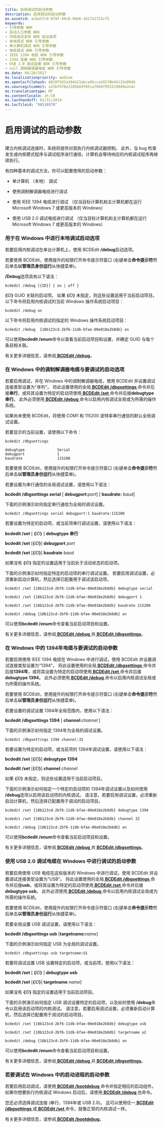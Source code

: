 ```yaml
---
title: 启用调试的启动参数
description: 启用调试的启动参数
ms.assetid: acbe2fcd-6f8f-49c8-9de6-1617a1723cf5
keywords:
- 引导参数 WDK
- 启动入口参数 WDK
- 内核调试支持 WDK 启动选项
- 本地调试 WDK 引导参数
- 单计算机调试 WDK 引导参数
- 电缆调试 WDK 引导参数
- IEEE 1394 电缆 WDK 引导参数
- 1394 连接 WDK 引导参数
- USB 2.0 调试连接 WDK 引导参数
- null 调制解调器电缆 WDK 引导参数
ms.date: 04/20/2017
ms.localizationpriority: medium
ms.openlocfilehash: 6820f583a304421abca95cca26570bd4133e09db
ms.sourcegitcommit: a33b7978e22d5bb9f65ca7056f955319049a2e4c
ms.translationtype: MT
ms.contentlocale: zh-CN
ms.lasthandoff: 01/31/2019
ms.locfileid: "56519579"
---
```

# <a name="boot-parameters-to-enable-debugging"></a>启用调试的启动参数


## <span id="ddk_boot_parameters_to_enable_debugging_tools"></span><span id="DDK_BOOT_PARAMETERS_TO_ENABLE_DEBUGGING_TOOLS"></span>


建立内核调试连接时，系统将提供对其执行内核调试器控制。 此外，当 bug 检查发生或内核模式程序与调试程序进行通信，计算机会等待响应的内核调试程序再继续执行。

有四种基本的调试方法，你可以配置使用的启动参数：

-   单计算机 （本地） 调试

-   使用调制解调器电缆进行调试

-   使用 IEEE 1394 电缆进行调试 （仅当目标计算机和主计算机都在运行 Microsoft Windows 7 或更高版本的 Windows）

-   使用 USB 2.0 调试电缆进行调试 （仅当目标计算机和主计算机都在运行 Microsoft Windows 7 或更高版本的 Windows）

### <a name="span-idbootoptionforlocaldebugginginwindowsvistaandlaterspanspan-idbootoptionforlocaldebugginginwindowsvistaandlaterspanboot-option-for-local-debugging-in-windows"></a><span id="boot_option_for_local_debugging_in_windows_vista_and_later"></span><span id="BOOT_OPTION_FOR_LOCAL_DEBUGGING_IN_WINDOWS_VISTA_AND_LATER"></span>用于在 Windows 中进行本地调试启动选项

若要启用内核调试在单台计算机上，使用 BCDEdit **/debug**启动选项。

若要使用 BCDEdit，使用提升的权限打开命令提示符窗口 (右键单击**命令提示符**然后单击**以管理员身份运行**从快捷菜单)。

**/Debug**选项具有以下语法：

```
bcdedit /debug [{ID}] { on | off }
```

**{**<em>ID</em>**}** GUID 关联的启动项。 如果 **{**<em>ID</em>**}** 未指定，则这些设置适用于当前启动项目。 以下命令将启用内核调试的当前 Windows 操作系统启动项目：

```
bcdedit /debug on
```

以下命令将启用内核调试的指定的 Windows 操作系统启动项目：

```
bcdedit /debug  {18b123cd-2bf6-11db-bfae-00e018e2b8db} on
```

可以使用**bcdedit /enum**命令以查看当前启动项目和设置，并确定 GUID 与每个条目相关联。

有关更多详细信息，请参阅[ **BCDEdit /debug**](https://msdn.microsoft.com/library/windows/hardware/ff542191)。

### <a name="span-idbootoptionstodebugwithanullmodemcableinwindowsvistaandlatspanspan-idbootoptionstodebugwithanullmodemcableinwindowsvistaandlatspanboot-options-to-debug-with-a-null-modem-cable-in-windows"></a><span id="boot_options_to_debug_with_a_null_modem_cable_in_windows_vista_and_lat"></span><span id="BOOT_OPTIONS_TO_DEBUG_WITH_A_NULL_MODEM_CABLE_IN_WINDOWS_VISTA_AND_LAT"></span>在 Windows 中的调制解调器电缆与要调试的启动选项

若要启用调试，并在 Windows 中的调制解调器电缆，使用 BCDEdit 并设置调试连接类型设置为"序列"。 将此设置使用的全局[ **BCDEdit /dbgsettings** ](https://msdn.microsoft.com/library/windows/hardware/ff542187)命令并后接**串行**，或将其设置为特定的启动项使用[ **BCDEdit /set** ](https://msdn.microsoft.com/library/windows/hardware/ff542202)命令并后接**debugtype 串行**。 此外必须使用[ **BCDEdit /debug** ](https://msdn.microsoft.com/library/windows/hardware/ff542191)命令以启用内核调试全局或为所需的操作系统。

如果尚未使用 BCDEdit，将使用 COM1 和 115200 波特率串行通信的默认全局调试设置。

若要显示的当前设置，请使用以下命令：

```
bcdedit /dbgsettings

debugtype               Serial
debugport               1
baudrate                115200
```

若要使用 BCDEdit，使用提升的权限打开命令提示符窗口 (右键单击**命令提示符**然后单击**以管理员身份运行**从快捷菜单)。

若要设置为串行通信的全局调试设置，请使用以下语法：

**bcdedit /dbgsettings serial** \[ **debugport:**<em>port</em>\] \[ **baudrate:** *baud*\]

下面的示例演示如何指定串行通信为全局的调试设置。

```
bcdedit /dbgsettings serial debugport:1 baudrate:115200
```

若要设置为特定的启动项，或当前项串行调试设置，请使用以下语法：

**bcdedit /set** \[ **{**<em>ID</em>**}** \] **debugtype 串行**

**bcdedit /set** \[**{**<em>ID</em>**}**\] **debugport** *port*

**bcdedit /set** \[**{**<em>ID</em>**}**\] **baudrate** *baud*

如果没有 **{**<em>ID</em>**}** 指定的设置适用于当前处于活动状态的启动项。

下面的示例演示如何指定特定的启动项的串行调试设置。 若要启用调试设置，必须重新启动计算机，然后选择已配置用于调试该启动项。

```
bcdedit /set {18b123cd-2bf6-11db-bfae-00e018e2b8db} debugtype serial
```

```
bcdedit /set {18b123cd-2bf6-11db-bfae-00e018e2b8db} debugport 1
```

```
bcdedit /set {18b123cd-2bf6-11db-bfae-00e018e2b8db} baudrate 115200
```

```
bcdedit /debug {18b123cd-2bf6-11db-bfae-00e018e2b8db} on
```

可以使用**bcdedit /enum**命令查看当前启动项目和设置。

有关更多详细信息，请参阅[ **BCDEdit /debug** ](https://msdn.microsoft.com/library/windows/hardware/ff542191)并[ **BCDEdit /dbgsettings**](https://msdn.microsoft.com/library/windows/hardware/ff542187)。

### <a name="span-idbootparameterstodebugwitha1394cableinwindowsvistaandlaterspanspan-idbootparameterstodebugwitha1394cableinwindowsvistaandlaterspanboot-parameters-to-debug-with-a-1394-cable-in-windows"></a><span id="boot_parameters_to_debug_with_a_1394_cable_in_windows_vista_and_later"></span><span id="BOOT_PARAMETERS_TO_DEBUG_WITH_A_1394_CABLE_IN_WINDOWS_VISTA_AND_LATER"></span>在 Windows 中的 1394年电缆与要调试的启动参数

若要启用使用 IEEE 1394 电缆在 Windows 中进行调试，使用 BCDEdit 并设置调试连接类型设置为"1394"。 将此设置使用的全局[ **BCDEdit /dbgsettings** ](https://msdn.microsoft.com/library/windows/hardware/ff542187)命令并后接**1394年**，或将其设置为特定的启动项使用[ **BCDEdit /set** ](https://msdn.microsoft.com/library/windows/hardware/ff542202)命令并后接**debugtype 1394**。 此外必须使用[ **BCDEdit /debug** ](https://msdn.microsoft.com/library/windows/hardware/ff542191)命令以启用内核调试全局或为所需的操作系统。

若要使用 BCDEdit，使用提升的权限打开命令提示符窗口 (右键单击**命令提示符**然后单击**以管理员身份运行**从快捷菜单)。

若要设置的调试设置 1394年全局范围内，使用以下语法：

**bcdedit /dbgsettings 1394** \[ **channel:**<em>channel</em> \]

下面的示例演示如何指定 1394年为全局的调试设置。

```
bcdedit /dbgsettings 1394 channel:32 
```

若要设置为特定的启动项，或当前项的 1394年调试设置，请使用以下语法：

**bcdedit /set** \[**{**<em>ID</em>**}**\] **debugtype 1394**

**bcdedit /set** \[**{**<em>ID</em>**}**\] **channel** *channel*

如果 **{**<em>ID</em>**}** 未指定，则这些设置适用于当前启动项目。

下面的示例演示如何指定一个特定的启动项的 1394年调试设置以及如何使用 **/debug**选项以启用该启动项的内核调试。 请注意，若要启用调试设置，必须重新启动计算机，然后选择已配置用于调试的启动项目。

```
bcdedit /set {18b123cd-2bf6-11db-bfae-00e018e2b8db} debugtype 1394
```

```
bcdedit /set {18b123cd-2bf6-11db-bfae-00e018e2b8db} channel 32
```

```
bcdedit /debug {18b123cd-2bf6-11db-bfae-00e018e2b8db} on
```

可以使用**bcdedit /enum**命令查看当前启动项目和设置。

有关更多详细信息，请参阅[ **BCDEdit /debug** ](https://msdn.microsoft.com/library/windows/hardware/ff542191)并[ **BCDEdit /dbgsettings**](https://msdn.microsoft.com/library/windows/hardware/ff542187)。

### <a name="span-idbootparameterstodebugwithausb20debuggingcableinwindowsvisspanspan-idbootparameterstodebugwithausb20debuggingcableinwindowsvisspanboot-parameters-to-debug-with-a-usb-20-debugging-cable-in-windows"></a><span id="boot_parameters_to_debug_with_a_usb_2_0_debugging_cable_in_windows_vis"></span><span id="BOOT_PARAMETERS_TO_DEBUG_WITH_A_USB_2_0_DEBUGGING_CABLE_IN_WINDOWS_VIS"></span>使用 USB 2.0 调试电缆在 Windows 中进行调试的启动参数

若要启用使用 USB 电缆在这些版本的 Windows 中进行调试，使用 BCDEdit 并设置调试连接类型设置为"USB"。 将此设置使用的全局[ **BCDEdit /dbgsettings** ](https://msdn.microsoft.com/library/windows/hardware/ff542187)命令并后接**usb**，或将其设置为特定的启动项使用[ **BCDEdit /set** ](https://msdn.microsoft.com/library/windows/hardware/ff542202)命令并后接**debugtype usb**。 此外必须使用[ **BCDEdit /debug** ](https://msdn.microsoft.com/library/windows/hardware/ff542191)命令以启用内核调试全局或为所需的操作系统。

若要使用 BCDEdit，使用提升的权限打开命令提示符窗口 (右键单击**命令提示符**然后单击**以管理员身份运行**从快捷菜单)。

若要全局设置 USB 调试设置，请使用以下语法：

**bcdedit /dbgsettings usb** \[**targetname:**<em>name</em>\]

下面的示例演示如何指定 USB 为全局的调试设置。

```
bcdedit /dbgsettings usb targetname:U1
```

若要将调试设置 USB 设置特定的启动项，或当前项，使用以下语法：

**bcdedit /set** \[ **{**<em>ID</em>**}** \] **debugtype usb**

**bcdedit /set** \[**{**<em>ID</em>**}**\] **targetname** *name*\]

如果没有 **{**<em>ID</em>**}** 指定的设置适用于当前启动项目。

下面的示例演示如何指定 USB 调试设置特定的启动项，以及如何使用 **/debug**命令以启用该启动项的内核调试。 请注意，若要启用调试设置，必须重新启动计算机，然后选择已配置用于调试的启动项目。

```
bcdedit /set {18b123cd-2bf6-11db-bfae-00e018e2b8db} debugtype usb
```

```
bcdedit /set {18b123cd-2bf6-11db-bfae-00e018e2b8db} targetname u2
```

```
bcdedit /debug {18b123cd-2bf6-11db-bfae-00e018e2b8db} on
```

可以使用**bcdedit /enum**命令查看当前启动项目和设置。

有关更多详细信息，请参阅[ **BCDEdit /debug** ](https://msdn.microsoft.com/library/windows/hardware/ff542191)并[ **BCDEdit /dbgsettings**](https://msdn.microsoft.com/library/windows/hardware/ff542187)。

### <a name="span-idbootparameterstodebugthebootprocessinwindowsvistaandlaterspanspan-idbootparameterstodebugthebootprocessinwindowsvistaandlaterspanboot-parameters-to-debug-the-boot-process-in-windows"></a><span id="boot_parameters_to_debug_the_boot_process_in_windows_vista_and_later"></span><span id="BOOT_PARAMETERS_TO_DEBUG_THE_BOOT_PROCESS_IN_WINDOWS_VISTA_AND_LATER"></span>若要调试在 Windows 中的启动进程的启动参数

若要启用启动调试，请使用[ **BCDEdit /bootdebug** ](https://msdn.microsoft.com/library/windows/hardware/ff542183)命令并指定相应的启动组件。 如果你想要执行内核调试 Windows 启动后，请使用[ **BCDEdit /debug** ](https://msdn.microsoft.com/library/windows/hardware/ff542191)也命令。

您还必须选择调试连接 (串行，1394年或 USB 2.0)。 这可以使用任一[ **BCDEdit /dbgsettings** ](https://msdn.microsoft.com/library/windows/hardware/ff542187)或[ **BCDEdit /set** ](https://msdn.microsoft.com/library/windows/hardware/ff542202)命令，就像正常的内核调试一样。

有关更多详细信息，请参阅[ **BCDEdit /bootdebug**](https://msdn.microsoft.com/library/windows/hardware/ff542183)。

 

 





